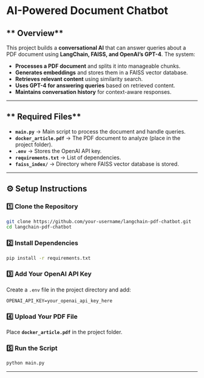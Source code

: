 # **AI-Powered Document Chatbot**  

## ** Overview**  
This project builds a **conversational AI** that can answer queries about a PDF document using **LangChain, FAISS, and OpenAI’s GPT-4**. The system:  
- **Processes a PDF document** and splits it into manageable chunks.  
- **Generates embeddings** and stores them in a FAISS vector database.  
- **Retrieves relevant content** using similarity search.  
- **Uses GPT-4 for answering queries** based on retrieved content.  
- **Maintains conversation history** for context-aware responses.  

---

## ** Required Files**  
- **`main.py`** → Main script to process the document and handle queries.  
- **`docker_article.pdf`** → The PDF document to analyze (place in the project folder).  
- **`.env`** → Stores the OpenAI API key.  
- **`requirements.txt`** → List of dependencies.  
- **`faiss_index/`** → Directory where FAISS vector database is stored.  

---

## **⚙️ Setup Instructions**  

### **1️⃣ Clone the Repository**  
```bash
git clone https://github.com/your-username/langchain-pdf-chatbot.git
cd langchain-pdf-chatbot
```

### **2️⃣ Install Dependencies**  
```bash
pip install -r requirements.txt
```

### **3️⃣ Add Your OpenAI API Key**  
Create a `.env` file in the project directory and add:  
```env
OPENAI_API_KEY=your_openai_api_key_here
```

### **4️⃣ Upload Your PDF File**  
Place **`docker_article.pdf`** in the project folder.  

### **5️⃣ Run the Script**  
```bash
python main.py
```

---
